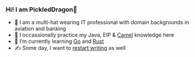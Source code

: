 ### Hi! I am PickledDragon👋
- 🎩 I am a multi-hat wearing IT professional with domain backgrounds in aviation and banking
- 🥋 I occassionally practice my Java, EIP & [Camel](https://github.com/apache/camel) knowledge here
- 🌱 I’m currently learning [Go](https://golang.org/) and [Rust](https://www.rust-lang.org/)
- ✍️ Some day, I want to [restart writing](https://github.com/PickledDragon/pickleddragon-hugo-source) as well

<!--
**PickledDragon/PickledDragon** is a ✨ _special_ ✨ repository because its `README.md` (this file) appears on your GitHub profile.

Here are some ideas to get you started:

- 🔭 I’m currently working on ...
- 🌱 I’m currently learning ...
- 👯 I’m looking to collaborate on ...
- 🤔 I’m looking for help with ...
- 💬 Ask me about ...
- 📫 How to reach me: ...
- 😄 Pronouns: ...
- ⚡ Fun fact: ...
-->
